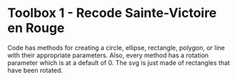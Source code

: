 # Toolbox 1 - Recode Sainte-Victoire en Rouge 
Code has methods for creating a circle, ellipse, rectangle, polygon, or line with their appropriate parameters. Also, every method has a rotation parameter which is at a default of 0.
The svg is just made of rectangles that have been rotated.
